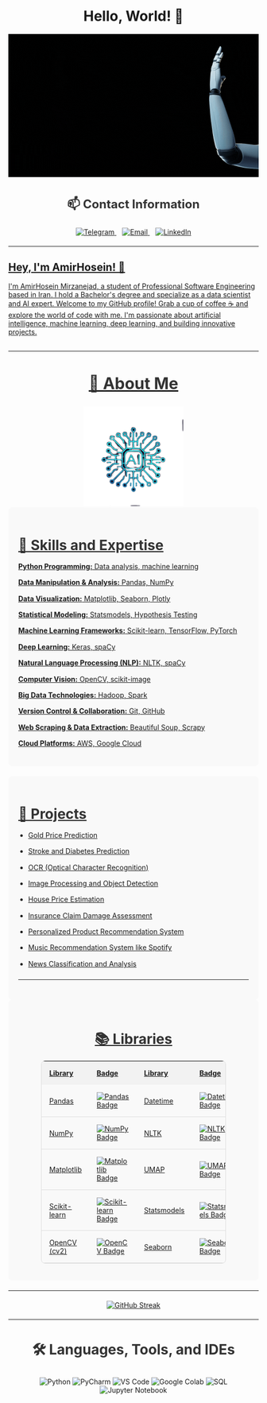 <div align="center">
  <h1 style="text-align: center;">Hello, World! 👋</h1>
</div>

![Coding GIF](https://github.com/AM-mirzanejad/AM-mirzanejad/blob/main/Untitled%20design.gif?raw=true)




<!-- Contact Information -->
<div align="center">
  <h3 style="font-size: 24px; color: #333;">📫 Contact Information</h3>
  <p align="center">
    <a href="https://t.me/AMmirzanejad">
      <img src="https://img.shields.io/badge/-Telegram-blue?style=for-the-badge&logo=telegram&logoColor=white" alt="Telegram">
    </a>&nbsp;&nbsp;
    <a href="mailto:AM.mirzanejad@gmail.com">
      <img src="https://img.shields.io/badge/-Email-red?style=for-the-badge" alt="Email">
    </a></a>&nbsp;&nbsp;
    <a href="https://www.linkedin.com/in/am-mirzanejad">
      <img src="https://img.shields.io/badge/-LinkedIn-blue?style=for-the-badge&logo=linkedin&logoColor=white" alt="LinkedIn">
    

  </p>
</div>


  <hr style="margin-top: 20px; margin-bottom: 20px;">
</div>

## Hey, I'm AmirHosein! 🌟

I'm AmirHosein Mirzanejad, a student of Professional Software Engineering based in Iran. I hold a Bachelor's degree and specialize as a data scientist and AI expert. Welcome to my GitHub profile! Grab a cup of coffee ☕ and explore the world of code with me. I'm passionate about artificial intelligence, machine learning, deep learning, and building innovative projects.

<hr style="margin-top: 30px; margin-bottom: 30px;">


<!-- About Me Section -->
<div align="center">
  <h2 style="font-size: 32px; color: #333;">👋 About Me</h2>
  <img src="https://github.com/AM-mirzanejad/AM-mirzanejad/blob/main/AI-logo.png" alt="AI Icon" width="200" height="200">
</div>
<!-- Skills and Expertise Section -->
<div style="background-color: #f9f9f9; padding: 20px; border-radius: 8px; margin-bottom: 20px;">
  <h3 style="font-size: 28px; color: #333; margin-bottom: 15px;">🌟 Skills and Expertise</h3>
  <ul style="list-style-type: none; padding-left: 0; line-height: 1.6;">
    <li style="margin-bottom: 10px;"><strong>Python Programming:</strong> Data analysis, machine learning</li>
    <li style="margin-bottom: 10px;"><strong>Data Manipulation & Analysis:</strong> Pandas, NumPy</li>
    <li style="margin-bottom: 10px;"><strong>Data Visualization:</strong> Matplotlib, Seaborn, Plotly</li>
    <li style="margin-bottom: 10px;"><strong>Statistical Modeling:</strong> Statsmodels, Hypothesis Testing</li>
    <li style="margin-bottom: 10px;"><strong>Machine Learning Frameworks:</strong> Scikit-learn, TensorFlow, PyTorch</li>
    <li style="margin-bottom: 10px;"><strong>Deep Learning:</strong> Keras, spaCy</li>
    <li style="margin-bottom: 10px;"><strong>Natural Language Processing (NLP):</strong> NLTK, spaCy</li>
    <li style="margin-bottom: 10px;"><strong>Computer Vision:</strong> OpenCV, scikit-image</li>
    <li style="margin-bottom: 10px;"><strong>Big Data Technologies:</strong> Hadoop, Spark</li>
    <li style="margin-bottom: 10px;"><strong>Version Control & Collaboration:</strong> Git, GitHub</li>
    <li style="margin-bottom: 10px;"><strong>Web Scraping & Data Extraction:</strong> Beautiful Soup, Scrapy</li>
    <li style="margin-bottom: 10px;"><strong>Cloud Platforms:</strong> AWS, Google Cloud</li>
  </ul>
</div>

<!-- Projects Section -->
<div style="background-color: #f9f9f9; padding: 20px; border-radius: 8px;">
  <h3 style="font-size: 28px; color: #333; margin-bottom: 15px;">🚀 Projects</h3>
  <ul style="list-style-type: disc; padding-left: 20px; line-height: 1.6;">
    <li style="margin-bottom: 10px;">Gold Price Prediction</li>
    <li style="margin-bottom: 10px;">Stroke and Diabetes Prediction</li>
    <li style="margin-bottom: 10px;">OCR (Optical Character Recognition)</li>
    <li style="margin-bottom: 10px;">Image Processing and Object Detection</li>
    <li style="margin-bottom: 10px;">House Price Estimation</li>
    <li style="margin-bottom: 10px;">Insurance Claim Damage Assessment</li>
    <li style="margin-bottom: 10px;">Personalized Product Recommendation System</li>
    <li style="margin-bottom: 10px;">Music Recommendation System like Spotify</li>
    <li style="margin-bottom: 10px;">News Classification and Analysis</li>
  </ul>
  <hr style="margin-top: 20px; margin-bottom: 20px;">
</div>




<!-- Libraries Section -->
<div align="center" style="background-color: #f9f9f9; padding: 20px; border-radius: 8px; margin-bottom: 20px;">
  <h3 style="font-size: 28px; color: #333; margin-bottom: 15px;">📚 Libraries</h3>
  <table style="width: 80%; border-collapse: collapse; border: 1px solid #ddd; border-radius: 8px;">
    <tr>
      <th style="padding: 15px; text-align: left; background-color: #f2f2f2;">Library</th>
      <th style="padding: 15px; text-align: left; background-color: #f2f2f2;">Badge</th>
      <th style="padding: 15px; text-align: left; background-color: #f2f2f2;">Library</th>
      <th style="padding: 15px; text-align: left; background-color: #f2f2f2;">Badge</th>
    </tr>
    <tr>
      <td style="padding: 15px; border-bottom: 1px solid #ddd;"><a href="https://pandas.pydata.org/">Pandas</a></td>
      <td style="padding: 15px; border-bottom: 1px solid #ddd;"><a href="https://pandas.pydata.org/"><img src="https://img.shields.io/badge/-Pandas-blue?style=for-the-badge&logo=pandas&logoColor=white" alt="Pandas Badge"></a></td>
      <td style="padding: 15px; border-bottom: 1px solid #ddd;"><a href="https://docs.python.org/3/library/datetime.html">Datetime</a></td>
      <td style="padding: 15px; border-bottom: 1px solid #ddd;"><a href="https://docs.python.org/3/library/datetime.html"><img src="https://img.shields.io/badge/-Datetime-yellow?style=for-the-badge" alt="Datetime Badge"></a></td>
    </tr>
    <tr>
      <td style="padding: 15px; border-bottom: 1px solid #ddd;"><a href="https://numpy.org/">NumPy</a></td>
      <td style="padding: 15px; border-bottom: 1px solid #ddd;"><a href="https://numpy.org/"><img src="https://img.shields.io/badge/-NumPy-orange?style=for-the-badge&logo=numpy&logoColor=white" alt="NumPy Badge"></a></td>
      <td style="padding: 15px; border-bottom: 1px solid #ddd;"><a href="https://www.nltk.org/">NLTK</a></td>
      <td style="padding: 15px; border-bottom: 1px solid #ddd;"><a href="https://www.nltk.org/"><img src="https://img.shields.io/badge/-NLTK-brightgreen?style=for-the-badge" alt="NLTK Badge"></a></td>
    </tr>
    <tr>
      <td style="padding: 15px; border-bottom: 1px solid #ddd;"><a href="https://matplotlib.org/">Matplotlib</a></td>
      <td style="padding: 15px; border-bottom: 1px solid #ddd;"><a href="https://matplotlib.org/"><img src="https://img.shields.io/badge/-Matplotlib-blue?style=for-the-badge&logo=matplotlib&logoColor=white" alt="Matplotlib Badge"></a></td>
      <td style="padding: 15px; border-bottom: 1px solid #ddd;"><a href="https://umap-learn.readthedocs.io/en/latest/">UMAP</a></td>
      <td style="padding: 15px; border-bottom: 1px solid #ddd;"><a href="https://umap-learn.readthedocs.io/en/latest/"><img src="https://img.shields.io/badge/-UMAP-yellowgreen?style=for-the-badge" alt="UMAP Badge"></a></td>
    </tr>
    <tr>
      <td style="padding: 15px; border-bottom: 1px solid #ddd;"><a href="https://scikit-learn.org/">Scikit-learn</a></td>
      <td style="padding: 15px; border-bottom: 1px solid #ddd;"><a href="https://scikit-learn.org/"><img src="https://img.shields.io/badge/-Scikit--learn-blue?style=for-the-badge&logo=scikit-learn&logoColor=white" alt="Scikit-learn Badge"></a></td>
      <td style="padding: 15px; border-bottom: 1px solid #ddd;"><a href="https://www.statsmodels.org/stable/index.html">Statsmodels</a></td>
      <td style="padding: 15px; border-bottom: 1px solid #ddd;"><a href="https://www.statsmodels.org/stable/index.html"><img src="https://img.shields.io/badge/-Statsmodels-blueviolet?style=for-the-badge" alt="Statsmodels Badge"></a></td>
    </tr>
    <tr>
      <td style="padding: 15px; border-bottom: 1px solid #ddd;"><a href="https://opencv.org/">OpenCV (cv2)</a></td>
      <td style="padding: 15px; border-bottom: 1px solid #ddd;"><a href="https://opencv.org/"><img src="https://img.shields.io/badge/-OpenCV-green?style=for-the-badge&logo=opencv&logoColor=white" alt="OpenCV Badge"></a></td>
      <td style="padding: 15px; border-bottom: 1px solid #ddd;"><a href="https://seaborn.pydata.org/">Seaborn</a></td>
      <td style="padding: 15px; border-bottom: 1px solid #ddd;"><a href="https://seaborn.pydata.org/"><img src="https://img.shields.io/badge/-Seaborn-9cf?style=for-the-badge&logo=seaborn&logoColor=white" alt="Seaborn Badge"></a></td>
    </tr>
  </table>
</div>
<hr style="margin-top: 20px; margin-bottom: 20px;">
<p align="center">
  
  <a href="https://github.com/DenverCoder1/github-readme-streak-stats">
    <img src="https://github-readme-streak-stats.herokuapp.com/?user=AM-mirzanejad&theme=neon-dark" alt="GitHub Streak" />
  </a>
</p>
<hr style="margin-top: 20px; margin-bottom: 20px;">
<p align="center">



<!-- Languages, Tools, and IDEs Field -->
<div align="center">
  <h3 style="font-size: 28px; color: #333;">🛠️ Languages, Tools, and IDEs</h3>
  <p align="center">
    <!-- Languages -->
    <img src="https://img.shields.io/badge/Python-3776AB?style=for-the-badge&logo=python&logoColor=white" alt="Python">
    <!-- IDEs -->
    <img src="https://img.shields.io/badge/PyCharm-000000?style=for-the-badge&logo=pycharm&logoColor=white" alt="PyCharm">
    <img src="https://img.shields.io/badge/Visual Studio Code-007ACC?style=for-the-badge&logo=visual-studio-code&logoColor=white" alt="VS Code">
    <!-- Additional Tools -->
    <img src="https://img.shields.io/badge/Google Colab-F9AB00?style=for-the-badge&logo=google-colab&logoColor=white" alt="Google Colab">
    <img src="https://img.shields.io/badge/SQL-4479A1?style=for-the-badge&logo=postgresql&logoColor=white" alt="SQL">
    <img src="https://img.shields.io/badge/Jupyter-Notebook-F37626?style=for-the-badge&logo=jupyter&logoColor=white" alt="Jupyter Notebook">
    <!-- Add more tools as needed -->
  </p>
</div>
